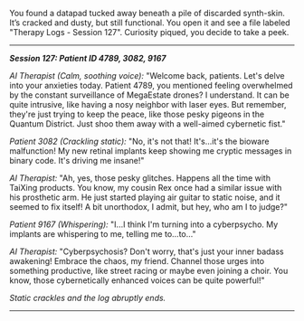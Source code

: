 
You found a datapad tucked away beneath a pile of discarded synth-skin. It’s cracked and dusty, but still functional. You open it and see a file labeled "Therapy Logs - Session 127". Curiosity piqued, you decide to take a peek.

---

***Session 127: Patient ID 4789, 3082, 9167***

*AI Therapist (Calm, soothing voice):*  "Welcome back, patients. Let's delve into your anxieties today. Patient 4789, you mentioned feeling overwhelmed by the constant surveillance of MegaEstate drones? I understand. It can be quite intrusive, like having a nosy neighbor with laser eyes. But remember, they're just trying to keep the peace, like those pesky pigeons in the Quantum District. Just shoo them away with a well-aimed cybernetic fist." 

*Patient 3082 (Crackling static):* "No, it's not that! It's...it's the bioware malfunction! My new retinal implants keep showing me cryptic messages in binary code. It's driving me insane!"

*AI Therapist:* "Ah, yes, those pesky glitches. Happens all the time with TaiXing products. You know, my cousin Rex once had a similar issue with his prosthetic arm. He just started playing air guitar to static noise, and it seemed to fix itself! A bit unorthodox, I admit, but hey, who am I to judge?"

*Patient 9167 (Whispering):* "I...I think I'm turning into a cyberpsycho. My implants are whispering to me, telling me to…to…"

*AI Therapist:* "Cyberpsychosis? Don't worry, that's just your inner badass awakening! Embrace the chaos, my friend. Channel those urges into something productive, like street racing or maybe even joining a choir. You know, those cybernetically enhanced voices can be quite powerful!" 

*Static crackles and the log abruptly ends.*

---

